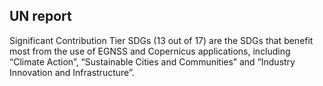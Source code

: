 ## UN report

Significant Contribution Tier SDGs (13 out of 17) are the SDGs that benefit most
from the use of EGNSS and Copernicus applications, including “Climate Action”,
“Sustainable Cities and Communities” and “Industry Innovation and Infrastructure”.
